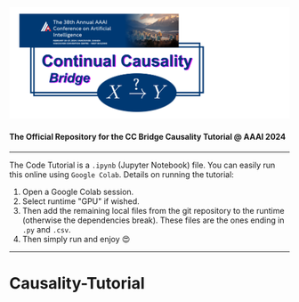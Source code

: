 ![](Banner-Tutorial.png)

#### The Official Repository for the CC Bridge Causality Tutorial @ AAAI 2024

---

The Code Tutorial is a `.ipynb` (Jupyter Notebook) file. You can easily run this online using `Google Colab`. Details on running the tutorial:
1. Open a Google Colab session. 
2. Select runtime "GPU" if wished. 
3. Then add the remaining local files from the git repository to the runtime (otherwise the dependencies break). These files are the ones ending in `.py` and `.csv`.
4. Then simply run and enjoy :heart_eyes:

---


# Causality-Tutorial
